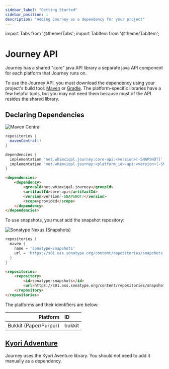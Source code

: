 ```yaml
---
sidebar_label: "Getting Started"
sidebar_position: 1
description: "Adding Journey as a dependency for your project"
---
```


import Tabs from '@theme/Tabs';
import TabItem from '@theme/TabItem';

# Journey API

Journey has a shared "core" java API library a separate java API component for each platform that Journey runs on.

To use the Journey API, you must download the dependency using your project's build tool: [Maven](https://maven.apache.org/) or [Gradle](https://docs.gradle.org/). The platform-specific libraries have a few helpful tools, but you may not need them because most of the API resides the shared library.

## Declaring Dependencies

![Maven Central](https://img.shields.io/maven-central/v/net.whimxiqal.journey/core-api?label=API%20Version&style=for-the-badge&color=D06262)

<Tabs groupId="build-tool">
  <TabItem value="gradle" label="Gradle">

```gradle
repositories {
  mavenCentral()
}

dependencies {
  implementation 'net.whimxiqal.journey:core-api:<version>[-SNAPSHOT]'
  implementation 'net.whimxiqal.journey:<platform_id>-api:<version>[-SNAPSHOT]'
}
```

  </TabItem>
  <TabItem value="maven" label="Maven">

```markdown
<dependencies>
    <dependency>
        <groupId>net.whimxiqal.journey</groupId>
        <artifactId>core-api</artifactId>
        <version>version[-SNAPSHOT]</version>
        <scope>provided</scope>
    </dependency>
</dependencies>
```

  </TabItem>
</Tabs>

To use snapshots, you must add the snapshot repository:

![Sonatype Nexus (Snapshots)](https://img.shields.io/nexus/s/net.whimxiqal.journey/core-api?label=API%20Snapshot%20Version&server=https%3A%2F%2Fs01.oss.sonatype.org&style=for-the-badge&color=D06262)

<Tabs groupId="build-tool">
  <TabItem value="gradle" label="Gradle">

```gradle
repositories {
  maven {
    name = 'sonatype-snapshots'
    url = 'https://s01.oss.sonatype.org/content/repositories/snapshots'
  }
}
```

  </TabItem>
  <TabItem value="maven" label="Maven">

```markdown
<repositories>
    <repository>
        <id>sonatype-snapshots</id>
        <url>https://s01.oss.sonatype.org/content/repositories/snapshots</url>
    </repository>
</repositories>
```

  </TabItem>
</Tabs>

The platforms and their identifiers are below:

|              Platform | ID     |
| --------------------: | :----- |
| Bukkit (Paper/Purpur) | bukkit |

## [Kyori Adventure](https://docs.adventure.kyori.net/)

Journey uses the Kyori Aventure library. You should not need to add it manually as a dependency.
